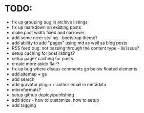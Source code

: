 TODO:
=====

  * fix up grouping bug in archive listings
  * fix up markdown on existing posts
  * make post width fixed and narrower
  * add some nicer styling - bootstrap theme?
  * add ability to add "pages" using md as well as blog posts
  * RSS feed bug: not passing through the content type - iis issue?
  * setup caching for post listings?
  * setup page? caching for posts
  * create more aside flair?
  * fix up bug where disqus comments go below floated elements
  * add sitemap + ga
  * add search
  * add gravatar plugin + author email in metadata
  * microformats?
  * setup github deploy/publishing
  * add docs - how to customize, how to setup
  * add tagging
